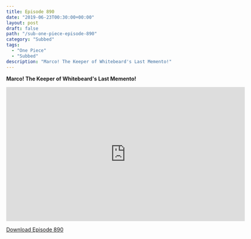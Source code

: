 ```yaml
---
title: Episode 890
date: "2019-06-23T00:30:00+00:00"
layout: post
draft: false
path: "/sub-one-piece-episode-890"
category: "Subbed"
tags:
  - "One Piece"
  - "Subbed"
description: "Marco! The Keeper of Whitebeard's Last Memento!"
---
```


**Marco! The Keeper of Whitebeard's Last Memento!**

<iframe width="640" height="360" src="https://www.rapidvideo.com/e/G4AWJR22TP" frameborder="0" marginwidth=0 marginheight=0 scrolling=no allowfullscreen></iframe>

<a href="http://ouo.io/qs/eCodkFEQ?s=https://rapidvid.to/d/https://www.rapidvideo.com/e/G4AWJR22TP">Download Episode 890</a>
